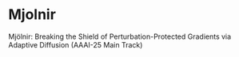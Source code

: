 # Mjolnir
Mjölnir: Breaking the Shield of Perturbation-Protected Gradients via Adaptive Diffusion (AAAI-25 Main Track)
